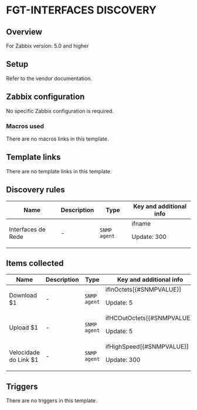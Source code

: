 # FGT-INTERFACES DISCOVERY

## Overview

For Zabbix version: 5.0 and higher

## Setup

Refer to the vendor documentation.

## Zabbix configuration

No specific Zabbix configuration is required.

### Macros used

There are no macros links in this template.

## Template links

There are no template links in this template.

## Discovery rules

|Name|Description|Type|Key and additional info|
|----|-----------|----|----|
|Interfaces de Rede|<p>-</p>|`SNMP agent`|ifname<p>Update: 300</p>|
## Items collected

|Name|Description|Type|Key and additional info|
|----|-----------|----|----|
|Download $1|<p>-</p>|`SNMP agent`|ifInOctets[{#SNMPVALUE}]<p>Update: 5</p>|
|Upload $1|<p>-</p>|`SNMP agent`|ifHCOutOctets[{#SNMPVALUE}]<p>Update: 5</p>|
|Velocidade do Link $1|<p>-</p>|`SNMP agent`|ifHighSpeed[{#SNMPVALUE}]<p>Update: 300</p>|
## Triggers

There are no triggers in this template.

